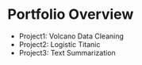 # Portfolio Overview

- Project1: Volcano Data Cleaning
- Project2: Logistic Titanic
- Project3: Text Summarization
